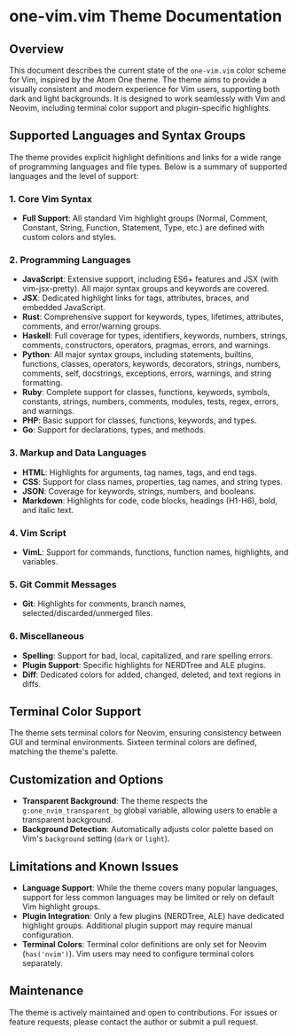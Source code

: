 # one-vim.vim Theme Documentation

## Overview

This document describes the current state of the `one-vim.vim` color scheme for Vim, inspired by the Atom One theme. The theme aims to provide a visually consistent and modern experience for Vim users, supporting both dark and light backgrounds. It is designed to work seamlessly with Vim and Neovim, including terminal color support and plugin-specific highlights.

## Supported Languages and Syntax Groups

The theme provides explicit highlight definitions and links for a wide range of programming languages and file types. Below is a summary of supported languages and the level of support:

### 1. Core Vim Syntax
- **Full Support**: All standard Vim highlight groups (Normal, Comment, Constant, String, Function, Statement, Type, etc.) are defined with custom colors and styles.

### 2. Programming Languages
- **JavaScript**: Extensive support, including ES6+ features and JSX (with vim-jsx-pretty). All major syntax groups and keywords are covered.
- **JSX**: Dedicated highlight links for tags, attributes, braces, and embedded JavaScript.
- **Rust**: Comprehensive support for keywords, types, lifetimes, attributes, comments, and error/warning groups.
- **Haskell**: Full coverage for types, identifiers, keywords, numbers, strings, comments, constructors, operators, pragmas, errors, and warnings.
- **Python**: All major syntax groups, including statements, builtins, functions, classes, operators, keywords, decorators, strings, numbers, comments, self, docstrings, exceptions, errors, warnings, and string formatting.
- **Ruby**: Complete support for classes, functions, keywords, symbols, constants, strings, numbers, comments, modules, tests, regex, errors, and warnings.
- **PHP**: Basic support for classes, functions, keywords, and types.
- **Go**: Support for declarations, types, and methods.

### 3. Markup and Data Languages
- **HTML**: Highlights for arguments, tag names, tags, and end tags.
- **CSS**: Support for class names, properties, tag names, and string types.
- **JSON**: Coverage for keywords, strings, numbers, and booleans.
- **Markdown**: Highlights for code, code blocks, headings (H1-H6), bold, and italic text.

### 4. Vim Script
- **VimL**: Support for commands, functions, function names, highlights, and variables.

### 5. Git Commit Messages
- **Git**: Highlights for comments, branch names, selected/discarded/unmerged files.

### 6. Miscellaneous
- **Spelling**: Support for bad, local, capitalized, and rare spelling errors.
- **Plugin Support**: Specific highlights for NERDTree and ALE plugins.
- **Diff**: Dedicated colors for added, changed, deleted, and text regions in diffs.

## Terminal Color Support

The theme sets terminal colors for Neovim, ensuring consistency between GUI and terminal environments. Sixteen terminal colors are defined, matching the theme's palette.

## Customization and Options

- **Transparent Background**: The theme respects the `g:one_nvim_transparent_bg` global variable, allowing users to enable a transparent background.
- **Background Detection**: Automatically adjusts color palette based on Vim's `background` setting (`dark` or `light`).

## Limitations and Known Issues

- **Language Support**: While the theme covers many popular languages, support for less common languages may be limited or rely on default Vim highlight groups.
- **Plugin Integration**: Only a few plugins (NERDTree, ALE) have dedicated highlight groups. Additional plugin support may require manual configuration.
- **Terminal Colors**: Terminal color definitions are only set for Neovim (`has('nvim')`). Vim users may need to configure terminal colors separately.

## Maintenance

The theme is actively maintained and open to contributions. For issues or feature requests, please contact the author or submit a pull request.

